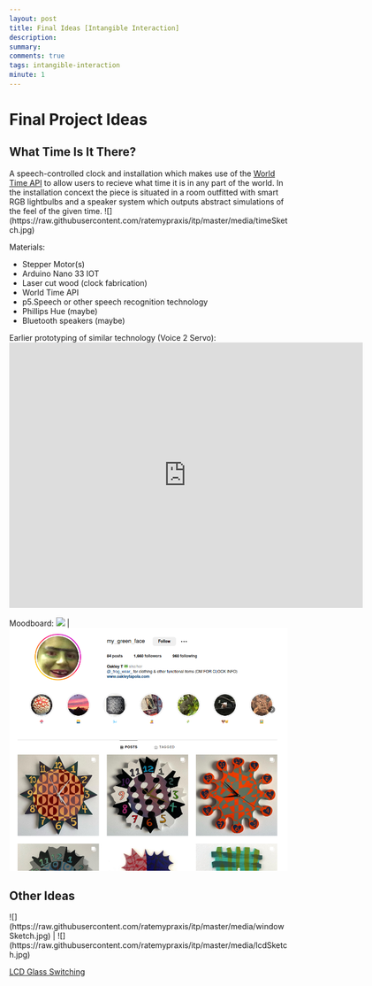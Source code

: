 ```yaml
---
layout: post
title: Final Ideas [Intangible Interaction]
description: 
summary: 
comments: true
tags: intangible-interaction
minute: 1
---
```

<h1> Final Project Ideas </h1>
<h2> What Time Is It There? </h2>
A speech-controlled clock and installation which makes use of the <a href="https://worldtimeapi.org/">World Time API</a> to allow users to recieve what time it is in any part of the world. In the installation concext the piece is situated in a room outfitted with smart RGB lightbulbs and a speaker system which outputs abstract simulations of the feel of the given time.
![](https://raw.githubusercontent.com/ratemypraxis/itp/master/media/timeSketch.jpg)

Materials:
+ Stepper Motor(s)
+ Arduino Nano 33 IOT
+ Laser cut wood (clock fabrication) 
+ World Time API
+ p5.Speech or other speech recognition technology
+ Phillips Hue (maybe)
+ Bluetooth speakers (maybe)

Earlier prototyping of similar technology (Voice 2 Servo):
<embed src="https://file.notion.so/f/s/89b7ea76-afd2-4293-9ffa-bfb2aa7f0bcb/servoSpeech1.mp4?id=307b73da-9352-4654-856e-4c799a65b1f4&table=block&spaceId=ea1b9eba-3e00-4e51-a314-65ee5a018a42&expirationTimestamp=1680698953709&signature=T_sBTIR3IbyVaKgl4tDVGpj97-r2uRWry0sLmZC5e-c&downloadName=servoSpeech1.mp4" width="640" height="480">

Moodboard:
![](https://freesvg.org/img/earth_mir.png) | ![](https://raw.githubusercontent.com/ratemypraxis/itp/master/media/mygreenface.png)

<h2>Other Ideas</h2>
![](https://raw.githubusercontent.com/ratemypraxis/itp/master/media/windowSketch.jpg) | ![](https://raw.githubusercontent.com/ratemypraxis/itp/master/media/lcdSketch.jpg)

<a href="https://www.newglasstech.com/?page=product&cat=Specialities&product=lcd-privacy&lang=en">LCD Glass Switching</a>
